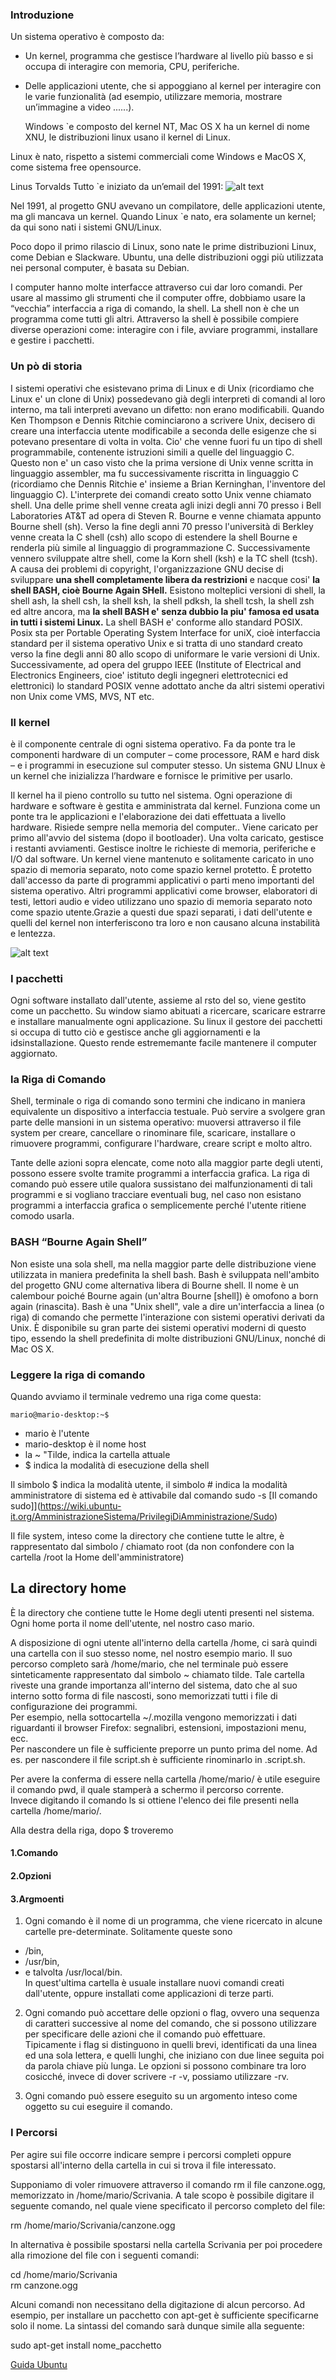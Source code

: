 
### Introduzione

Un sistema operativo è composto da:
- Un kernel, programma che gestisce l’hardware al livello più basso e si occupa di interagire con memoria, CPU, periferiche.
- Delle applicazioni utente, che si appoggiano al kernel per interagire con le varie
funzionalità (ad esempio, utilizzare memoria, mostrare un’immagine a video ......).

  Windows `e composto del kernel NT, Mac OS X ha un kernel di nome XNU, le distribuzioni linux usano il kernel di Linux.

Linux è nato, rispetto a sistemi commerciali come Windows e MacOS X, come sistema free opensource.

Linus Torvalds
Tutto `e iniziato da un’email del 1991:
![alt text](../Images/Mail_nascita_linux.JPG)

Nel 1991, al progetto GNU avevano un compilatore, delle applicazioni utente, ma gli
mancava un kernel. Quando Linux `e nato, era solamente un kernel; da qui sono nati i sistemi GNU/Linux.

Poco dopo il primo rilascio di Linux, sono nate le prime distribuzioni Linux, come Debian e Slackware.
Ubuntu, una delle distribuzioni oggi più utilizzata nei personal computer, è basata su
Debian.

I computer hanno molte interfacce attraverso cui dar loro comandi.
Per usare al massimo gli strumenti che il computer  offre, dobbiamo usare la “vecchia” interfaccia a riga di comando, la shell.
La shell non è che un programma come tutti gli altri.
Attraverso la shell è possibile compiere diverse operazioni come: interagire con i file, avviare programmi, installare e gestire i pacchetti. 

### Un pò di storia
I sistemi operativi che esistevano prima di Linux e di Unix (ricordiamo che Linux e' un clone di Unix) possedevano già degli interpreti di comandi al loro interno, ma tali interpreti avevano un difetto: non erano modificabili. Quando Ken Thompson e Dennis Ritchie cominciarono a scrivere Unix, decisero di creare una interfaccia utente modificabile a seconda delle esigenze che si potevano presentare di volta in volta. Cio' che venne fuori fu un tipo di shell programmabile, contenente istruzioni simili a quelle del linguaggio C. Questo non e' un caso visto che la prima versione di Unix venne scritta in linguaggio assembler, ma fu successivamente riscritta in linguaggio C (ricordiamo che Dennis Ritchie e' insieme a Brian Kerninghan, l'inventore del linguaggio C). L'interprete dei comandi creato sotto Unix venne chiamato shell. Una delle prime shell venne creata agli inizi degli anni 70 presso i Bell Laboratories AT&T ad opera di Steven R. Bourne e venne chiamata appunto Bourne shell (sh). Verso la fine degli anni 70 presso l'università di Berkley venne creata la C shell (csh) allo scopo di estendere la shell Bourne e renderla più simile al linguaggio di programmazione C. Successivamente vennero sviluppate altre shell, come la Korn shell (ksh) e la TC shell (tcsh). A causa dei problemi di copyright, l'organizzazione GNU decise di sviluppare **una shell completamente libera da restrizioni** e nacque cosi' **la shell BASH, cioè Bourne Again SHell.** Esistono molteplici versioni di shell, la shell ash, la shell csh, la shell ksh, la shell pdksh, la shell tcsh, la shell zsh ed altre ancora, ma **la shell BASH e' senza dubbio la piu' famosa ed usata in tutti i sistemi Linux.** La shell BASH e' conforme allo standard POSIX. Posix sta per Portable Operating System Interface for uniX, cioè interfaccia standard per il sistema operativo Unix e si tratta di uno standard creato verso la fine degli anni 80 allo scopo di uniformare le varie versioni di Unix. Successivamente, ad opera del gruppo IEEE (Institute of Electrical and Electronics Engineers, cioe' istituto degli ingegneri elettrotecnici ed elettronici) lo standard POSIX venne adottato anche da altri sistemi operativi non Unix come VMS, MVS, NT etc.


### Il kernel 
è il componente centrale di ogni sistema operativo.  Fa da ponte tra le componenti hardware di un computer – come processore, RAM e hard disk – e i programmi in esecuzione sul computer stesso.
Un sistema GNU LInux  è un kernel che inizializza l’hardware e fornisce le primitive per usarlo. 

Il kernel ha il pieno controllo su tutto nel sistema. Ogni operazione di hardware e software è gestita e amministrata dal kernel. Funziona come un ponte tra le applicazioni e l'elaborazione dei dati effettuata a livello hardware. 
Risiede sempre nella memoria del computer.. Viene caricato per primo all'avvio del sistema (dopo il bootloader). Una volta caricato, gestisce i restanti avviamenti. 
Gestisce inoltre le richieste di memoria, periferiche e I/O dal software. 
Un kernel viene mantenuto e solitamente caricato in uno spazio di memoria separato, noto come spazio kernel protetto. È protetto dall'accesso da parte di programmi applicativi o parti meno importanti del sistema operativo.
Altri programmi applicativi come browser, elaboratori di testi, lettori audio e video utilizzano uno spazio di memoria separato noto come spazio utente.Grazie a questi due spazi separati, i dati dell'utente e quelli del kernel non interferiscono tra loro e non causano alcuna instabilità e lentezza.

![alt text](../Images/Kernel.JPG)

### I pacchetti
Ogni software installato dall'utente, assieme al rsto del so, viene gestito come un pacchetto.
Su window siamo abituati a ricercare, scaricare estrarre e installare manualmente ogni applicazione.
Su linux il gestore dei pacchetti si occupa di tutto ciò e gestisce anche gli aggiornamenti e la idsinstallazione. Questo rende estrememante facile mantenere il computer aggiornato.

### la Riga di Comando
Shell, terminale o riga di comando sono termini che indicano in maniera equivalente un dispositivo a interfaccia testuale. Può servire a svolgere gran parte delle mansioni in un sistema operativo: muoversi attraverso il file system per creare, cancellare o rinominare file, scaricare, installare o rimuovere programmi, configurare l'hardware, creare script e molto altro.

Tante delle azioni sopra elencate, come noto alla maggior parte degli utenti, possono essere svolte tramite programmi a interfaccia grafica. La riga di comando può essere utile qualora sussistano dei malfunzionamenti di tali programmi e si vogliano tracciare eventuali bug, nel caso non esistano programmi a interfaccia grafica o semplicemente perché l'utente ritiene comodo usarla.

### BASH   “Bourne Again Shell”
Non esiste una sola shell, ma nella maggior parte delle distribuzione viene utilizzata in maniera predefinita la shell bash.
Bash è sviluppata nell'ambito del progetto GNU come alternativa libera di Bourne shell. Il nome è un calembour poiché Bourne again (un'altra Bourne [shell]) è omofono a born again (rinascita).
Bash è una "Unix shell", vale a dire un'interfaccia a linea (o riga) di comando che permette l'interazione con sistemi operativi derivati da Unix. È disponibile su gran parte dei sistemi operativi moderni di questo tipo, essendo la shell predefinita di molte distribuzioni GNU/Linux, nonché di Mac OS X.

### Leggere la riga di comando

Quando avviamo il terminale vedremo una riga come questa:<br>

``mario@mario-desktop:~$``

- mario è l'utente
- mario-desktop è il nome host
- la ~  "Tilde, indica la cartella attuale
- $ indica la modalità di esecuzione della shell

Il simbolo $ indica la modalità utente, il simbolo # indica la modalità amministratore di sistema ed è attivabile dal comando sudo -s
[Il comando sudo]](https://wiki.ubuntu-it.org/AmministrazioneSistema/PrivilegiDiAmministrazione/Sudo)

Il file system, inteso come la directory che contiene tutte le altre, è rappresentato dal simbolo / chiamato root (da non confondere con la cartella /root la Home dell'amministratore)

## La directory home

È la directory che contiene tutte le Home degli utenti presenti nel sistema. Ogni home porta il nome dell'utente, nel nostro caso mario.

A disposizione di ogni utente all'interno della cartella /home, ci sarà quindi una cartella con il suo stesso nome, nel nostro esempio mario. Il suo percorso completo sarà /home/mario, che nel terminale può essere sinteticamente rappresentato dal simbolo ~ chiamato tilde.
Tale cartella riveste una grande importanza all'interno del sistema, dato che al suo interno sotto forma di file nascosti, sono memorizzati tutti i file di configurazione dei programmi.<br>
Per esempio, nella sottocartella ~/.mozilla vengono memorizzati i dati riguardanti il browser Firefox: segnalibri, estensioni, impostazioni menu, ecc.<br>
Per nascondere un file è sufficiente preporre un punto prima del nome. Ad es. per nascondere il file script.sh è sufficiente rinominarlo in .script.sh.


Per avere la conferma di essere nella cartella /home/mario/ è utile eseguire il comando pwd, il quale stamperà a schermo il percorso corrente.<br>
Invece digitando il comando ls si ottiene l'elenco dei file presenti nella cartella /home/mario/.

Alla destra della riga, dopo $ troveremo<br>
 #### 1.Comando  
 #### 2.Opzioni  
 #### 3.Argmoenti


 1. Ogni comando è il nome di un programma, che viene ricercato in alcune cartelle pre-determinate. Solitamente queste sono 
 * /bin, 
 * /usr/bin, 
 * e talvolta /usr/local/bin.<br>In quest'ultima cartella è usuale installare nuovi comandi creati dall'utente, oppure installati come applicazioni di terze parti.

 2. Ogni comando può accettare delle opzioni o flag, ovvero una sequenza di caratteri successive al nome del comando, che si possono utilizzare per specificare delle azioni che il comando può effettuare.<br> Tipicamente i flag si distinguono in quelli brevi, identificati da una linea ed una sola lettera, e quelli lunghi, che iniziano con due linee seguita poi da parola chiave più lunga. Le opzioni si possono combinare tra loro cosicché, invece di dover scrivere -r -v, possiamo utilizzare -rv.

 3. Ogni comando può essere eseguito su un argomento inteso come oggetto su cui eseguire il comando.





### I Percorsi
Per agire sui file occorre indicare sempre i percorsi completi oppure spostarsi all'interno della cartella in cui si trova il file interessato. 

Supponiamo di voler rimuovere attraverso il comando rm il file canzone.ogg, memorizzato in /home/mario/Scrivania. A tale scopo è possibile digitare il seguente comando, nel quale viene specificato il percorso completo del file:

rm /home/mario/Scrivania/canzone.ogg

In alternativa è possibile spostarsi nella cartella Scrivania per poi procedere alla rimozione del file con i seguenti comandi:

cd /home/mario/Scrivania<br>
rm canzone.ogg

Alcuni comandi non necessitano della digitazione di alcun percorso. Ad esempio, per installare un pacchetto con apt-get è sufficiente specificarne solo il nome. La sintassi del comando sarà dunque simile alla seguente:

sudo apt-get install nome_pacchetto

[Guida Ubuntu](https://wiki.ubuntu-it.org/AmministrazioneSistema)








